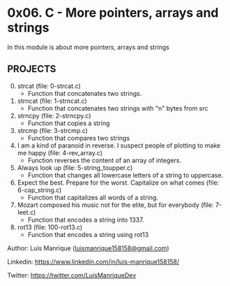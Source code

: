 # 0x06. C - More pointers, arrays and strings
In this module is about more pointers, arrays and strings
## PROJECTS
0. strcat (file: 0-strcat.c)
	- Function that concatenates two strings.
1. strncat (file: 1-strncat.c)
	- Function that concatenates two strings with "n" bytes from src
2. strncpy (file: 2-strncpy.c)
	- Function that copies a string
3. strcmp (file: 3-strcmp.c)
	- Function that compares two strings
4. I am a kind of paranoid in reverse. I suspect people of plotting to make me happy (file: 4-rev_array.c)
	- Function reverses the content of an array of integers.
5. Always look up (file: 5-string_toupper.c)
	- Function that changes all lowercase letters of a string to uppercase.
6. Expect the best. Prepare for the worst. Capitalize on what comes (file: 6-cap_string.c)
	- Function that capitalizes all words of a string.
7. Mozart composed his music not for the elite, but for everybody (file: 7-leet.c)
	- Function that encodes a string into 1337.
8. rot13 (file: 100-rot13.c)
	- Function that encodes a string using rot13


Author: Luis Manrique (luismanrique158158@gmail.com)

Linkedin: https://www.linkedin.com/in/luis-manrique158158/

Twitter: https://twitter.com/LuisManriqueDev
